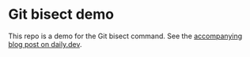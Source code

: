 # Git bisect demo

This repo is a demo for the Git bisect command. See the [accompanying blog post
on daily.dev](https://daily.dev/blog/how-to-use-git-bisect-for-debugging).
